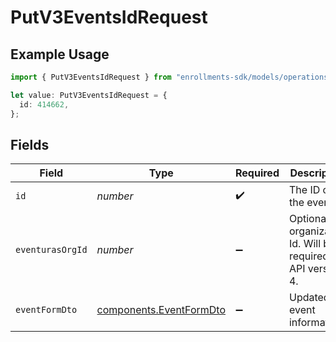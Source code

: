 # PutV3EventsIdRequest

## Example Usage

```typescript
import { PutV3EventsIdRequest } from "enrollments-sdk/models/operations";

let value: PutV3EventsIdRequest = {
  id: 414662,
};
```

## Fields

| Field                                                              | Type                                                               | Required                                                           | Description                                                        |
| ------------------------------------------------------------------ | ------------------------------------------------------------------ | ------------------------------------------------------------------ | ------------------------------------------------------------------ |
| `id`                                                               | *number*                                                           | :heavy_check_mark:                                                 | The ID of the event.                                               |
| `eventurasOrgId`                                                   | *number*                                                           | :heavy_minus_sign:                                                 | Optional organization Id. Will be required in API version 4.       |
| `eventFormDto`                                                     | [components.EventFormDto](../../models/components/eventformdto.md) | :heavy_minus_sign:                                                 | Updated event information.                                         |